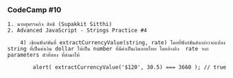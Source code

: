### CodeCamp #10
    1. นายสุพรรคกิจ สิทธิ (Supakkit Sitthi)
    2. Advanced JavaScript - Strings Practice #4

        4) เขียนฟังก์ชันที่ extractCurrencyValue(string, rate) โดยที่ฟังก์ชันดังกล่าวจะแปลง string ที่เป็นค่าเงิน dollar ให้เป็น number ที่มีค่าเป็นเงินบาทไทย โดยอ้างอิง  rate จาก parameters ตัวที่สอง ที่ส่งมาให้

            alert( extractCurrencyValue('$120', 30.5) === 3660 ); // true